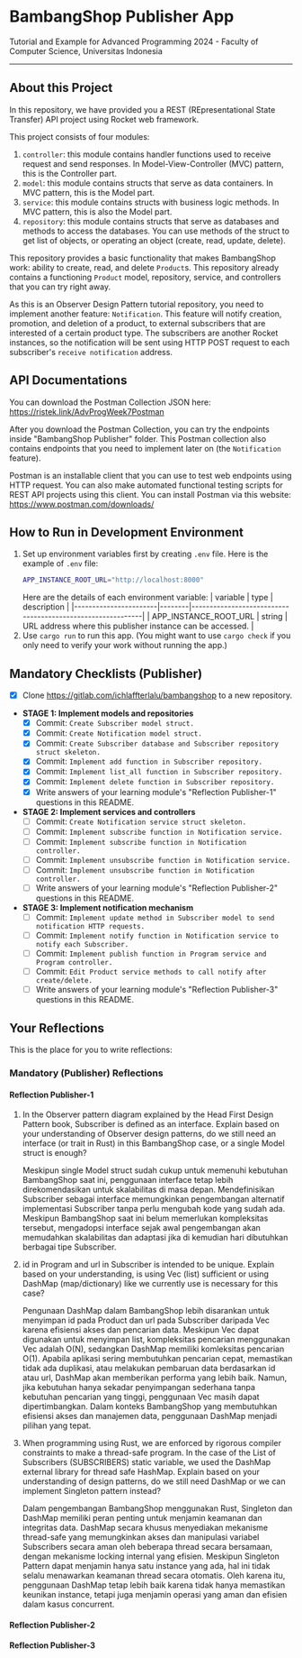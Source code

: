# BambangShop Publisher App
Tutorial and Example for Advanced Programming 2024 - Faculty of Computer Science, Universitas Indonesia

---

## About this Project
In this repository, we have provided you a REST (REpresentational State Transfer) API project using Rocket web framework.

This project consists of four modules:
1.  `controller`: this module contains handler functions used to receive request and send responses.
    In Model-View-Controller (MVC) pattern, this is the Controller part.
2.  `model`: this module contains structs that serve as data containers.
    In MVC pattern, this is the Model part.
3.  `service`: this module contains structs with business logic methods.
    In MVC pattern, this is also the Model part.
4.  `repository`: this module contains structs that serve as databases and methods to access the databases.
    You can use methods of the struct to get list of objects, or operating an object (create, read, update, delete).

This repository provides a basic functionality that makes BambangShop work: ability to create, read, and delete `Product`s.
This repository already contains a functioning `Product` model, repository, service, and controllers that you can try right away.

As this is an Observer Design Pattern tutorial repository, you need to implement another feature: `Notification`.
This feature will notify creation, promotion, and deletion of a product, to external subscribers that are interested of a certain product type.
The subscribers are another Rocket instances, so the notification will be sent using HTTP POST request to each subscriber's `receive notification` address.

## API Documentations

You can download the Postman Collection JSON here: https://ristek.link/AdvProgWeek7Postman

After you download the Postman Collection, you can try the endpoints inside "BambangShop Publisher" folder.
This Postman collection also contains endpoints that you need to implement later on (the `Notification` feature).

Postman is an installable client that you can use to test web endpoints using HTTP request.
You can also make automated functional testing scripts for REST API projects using this client.
You can install Postman via this website: https://www.postman.com/downloads/

## How to Run in Development Environment
1.  Set up environment variables first by creating `.env` file.
    Here is the example of `.env` file:
    ```bash
    APP_INSTANCE_ROOT_URL="http://localhost:8000"
    ```
    Here are the details of each environment variable:
    | variable              | type   | description                                                |
    |-----------------------|--------|------------------------------------------------------------|
    | APP_INSTANCE_ROOT_URL | string | URL address where this publisher instance can be accessed. |
2.  Use `cargo run` to run this app.
    (You might want to use `cargo check` if you only need to verify your work without running the app.)

## Mandatory Checklists (Publisher)
-   [x] Clone https://gitlab.com/ichlaffterlalu/bambangshop to a new repository.
-   **STAGE 1: Implement models and repositories**
    -   [x] Commit: `Create Subscriber model struct.`
    -   [x] Commit: `Create Notification model struct.`
    -   [x] Commit: `Create Subscriber database and Subscriber repository struct skeleton.`
    -   [x] Commit: `Implement add function in Subscriber repository.`
    -   [x] Commit: `Implement list_all function in Subscriber repository.`
    -   [x] Commit: `Implement delete function in Subscriber repository.`
    -   [x] Write answers of your learning module's "Reflection Publisher-1" questions in this README.
-   **STAGE 2: Implement services and controllers**
    -   [ ] Commit: `Create Notification service struct skeleton.`
    -   [ ] Commit: `Implement subscribe function in Notification service.`
    -   [ ] Commit: `Implement subscribe function in Notification controller.`
    -   [ ] Commit: `Implement unsubscribe function in Notification service.`
    -   [ ] Commit: `Implement unsubscribe function in Notification controller.`
    -   [ ] Write answers of your learning module's "Reflection Publisher-2" questions in this README.
-   **STAGE 3: Implement notification mechanism**
    -   [ ] Commit: `Implement update method in Subscriber model to send notification HTTP requests.`
    -   [ ] Commit: `Implement notify function in Notification service to notify each Subscriber.`
    -   [ ] Commit: `Implement publish function in Program service and Program controller.`
    -   [ ] Commit: `Edit Product service methods to call notify after create/delete.`
    -   [ ] Write answers of your learning module's "Reflection Publisher-3" questions in this README.

## Your Reflections
This is the place for you to write reflections:

### Mandatory (Publisher) Reflections

#### Reflection Publisher-1

1. In the Observer pattern diagram explained by the Head First Design Pattern book, Subscriber is defined as an interface. Explain based on your understanding of Observer design patterns, do we still need an interface (or trait in Rust) in this BambangShop case, or a single Model struct is enough?

    Meskipun single Model struct sudah cukup untuk memenuhi kebutuhan BambangShop saat ini, penggunaan interface tetap lebih direkomendasikan untuk skalabilitas di masa depan. Mendefinisikan Subscriber sebagai interface memungkinkan pengembangan alternatif implementasi Subscriber tanpa perlu mengubah kode yang sudah ada. Meskipun BambangShop saat ini belum memerlukan kompleksitas tersebut, mengadopsi interface sejak awal pengembangan akan memudahkan skalabilitas dan adaptasi jika di kemudian hari dibutuhkan berbagai tipe Subscriber.

2. id in Program and url in Subscriber is intended to be unique. Explain based on your understanding, is using Vec (list) sufficient or using DashMap (map/dictionary) like we currently use is necessary for this case?

    Pengunaan DashMap dalam BambangShop lebih disarankan untuk menyimpan id pada Product dan url pada Subscriber daripada Vec karena efisiensi akses dan pencarian data. Meskipun Vec dapat digunakan untuk menyimpan list, kompleksitas pencarian menggunakan Vec adalah O(N), sedangkan DashMap memiliki komleksitas pencarian O(1). Apabila aplikasi sering membutuhkan pencarian cepat, memastikan tidak ada duplikasi, atau melakukan pembaruan data berdasarkan id atau url, DashMap akan memberikan performa yang lebih baik. Namun, jika kebutuhan hanya sekadar penyimpangan sederhana tanpa kebutuhan pencarian yang tinggi, penggunaan Vec masih dapat dipertimbangkan. Dalam konteks BambangShop yang membutuhkan efisiensi akses dan manajemen data, penggunaan DashMap menjadi pilihan yang tepat.

3. When programming using Rust, we are enforced by rigorous compiler constraints to make a thread-safe program. In the case of the List of Subscribers (SUBSCRIBERS) static variable, we used the DashMap external library for thread safe HashMap. Explain based on your understanding of design patterns, do we still need DashMap or we can implement Singleton pattern instead?

    Dalam pengembangan BambangShop menggunakan Rust, Singleton dan DashMap memiliki peran penting untuk menjamin keamanan dan integritas data. DashMap secara khusus menyediakan mekanisme thread-safe yang memungkinkan akses dan manipulasi variabel Subscribers secara aman oleh beberapa thread secara bersamaan, dengan mekanisme locking internal yang efisien. Meskipun Singleton Pattern dapat menjamin hanya satu instance yang ada, hal ini tidak selalu menawarkan keamanan thread secara otomatis. Oleh karena itu, penggunaan DashMap tetap lebih baik karena tidak hanya memastikan keunikan instance, tetapi juga menjamin operasi yang aman dan efisien dalam kasus concurrent.

#### Reflection Publisher-2

#### Reflection Publisher-3
